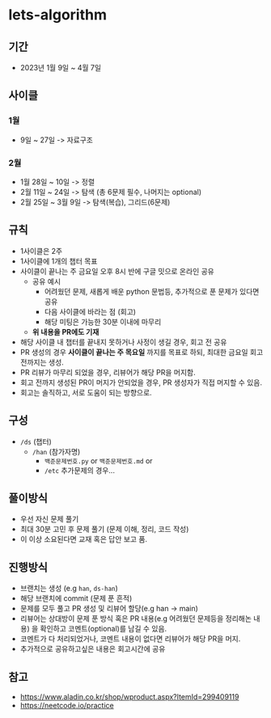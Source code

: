 # lets-algorithm

## 기간
- 2023년 1월 9일 ~ 4월 7일

## 사이클
### 1월
- 9일 ~ 27일 -> 자료구조

### 2월
- 1월 28일 ~ 10일 -> 정렬
- 2월 11일 ~ 24일 -> 탐색 (총 6문제 필수, 나머지는 optional)
- 2월 25일 ~ 3월 9일 -> 탐색(복습), 그리드(6문제)

## 규칙
- 1사이클은 2주
- 1사이클에 1개의 챕터 목표
- 사이클이 끝나는 주 금요일 오후 8시 반에 구글 밋으로 온라인 공유
  - 공유 예시 
    - 어려웠던 문제, 새롭게 배운 python 문법등, 추가적으로 푼 문제가 있다면 공유
    - 다음 사이클에 바라는 점 (회고)
    - 해당 미팅은 가능한 30분 이내에 마무리
  - **위 내용을 PR에도 기재**
- 해당 사이클 내 챕터를 끝내지 못하거나 사정이 생길 경우, 회고 전 공유
- PR 생성의 경우 **사이클이 끝나는 주 목요일** 까지를 목표로 하되, 최대한 금요일 회고 전까지는 생성.
- PR 리뷰가 마무리 되었을 경우, 리뷰어가 해당 PR을 머지함. 
- 회고 전까지 생성된 PR이 머지가 안되었을 경우, PR 생성자가 직접 머지할 수 있음.
- 회고는 솔직하고, 서로 도움이 되는 방향으로.

## 구성
- `/ds` (챕터)
  - `/han` (참가자명)
     - `백준문제번호.py` or `백준문제번호.md` or
     - `/etc` 추가문제의 경우...
     
## 풀이방식
- 우선 자신 문제 풀기 
- 최대 30분 고민 후 문제 풀기 (문제 이해, 정리, 코드 작성)
- 이 이상 소요된다면 교재 혹은 답안 보고 품. 

## 진행방식
- 브랜치는 생성 (e.g `han`, `ds-han`)
- 해당 브랜치에 commit (문제 푼 흔적)
- 문제를 모두 풀고 PR 생성 및 리뷰어 할당(e.g han -> main)
- 리뷰어는 상대방이 문제 푼 방식 혹은 PR 내용(e.g 어려웠던 문제등을 정리해논 내용) 을 확인하고 코멘트(optional)를 남길 수 있음.
- 코멘트가 다 처리되었거나, 코멘트 내용이 없다면 리뷰어가 해당 PR을 머지.
- 추가적으로 공유하고싶은 내용은 회고시간에 공유

## 참고
- <https://www.aladin.co.kr/shop/wproduct.aspx?ItemId=299409119>
- <https://neetcode.io/practice>
